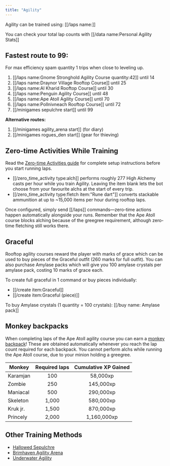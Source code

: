 ```yaml
---
title: "Agility"
---
```


Agility can be trained using: [[/laps name\:]]

You can check your total lap counts with [[/data name\:Personal Agility Stats]]

## Fastest route to 99:

For max efficiency spam quantity 1 trips when close to leveling up.

1. [[/laps name\:Gnome Stronghold Agility Course quantity\:42]] until 14
1. [[/laps name\:Draynor Village Rooftop Course]] until 25
1. [[/laps name\:Al Kharid Rooftop Course]] until 30
1. [[/laps name\:Penguin Agility Course]] until 48
1. [[/laps name\:Ape Atoll Agility Course]] until 70
1. [[/laps name\:Pollnivneach Rooftop Course]] until 72
1. [[/minigames sepulchre start]] until 99

**Alternative routes:**

1. [[/minigames agility_arena start]] (for diary)
1. [[/minigames rogues_den start]] (gear for thieving)

## Zero-time Activities While Training

Read the [Zero-time Activities guide](/osb/miscellaneous/zero-time-activities) for complete setup instructions before you start running laps.

- [[/zero_time_activity type\:alch]] performs roughly 277 High Alchemy casts per hour while you train Agility. Leaving the item blank lets the bot choose from your favourite alchs at the start of every trip.
- [[/zero_time_activity type\:fletch item\:"Rune dart"]] converts stackable ammunition at up to ~15,000 items per hour during rooftop laps.

Once configured, simply send [[/laps]] commands—zero-time actions happen automatically alongside your runs. Remember that the Ape Atoll course blocks alching because of the greegree requirement, although zero-time fletching still works there.

## Graceful

Rooftop agility courses reward the player with marks of grace which can be used to buy pieces of the Graceful outfit (260 marks for full outfit). You can also purchase Amylase packs which will give you 100 amylase crystals per amylase pack, costing 10 marks of grace each.

To create full graceful in 1 command or buy pieces individually:

- [[/create item\:Graceful]]
- [[/create item\:Graceful (piece)]]

To buy Amylase crystals (1 quantity = 100 crystals): [[/buy name\: Amylase pack]]

## Monkey backpacks

When completing laps of the Ape Atoll agility course you can earn a [monkey backpack](https://oldschool.runescape.wiki/w/Ape_Atoll_Agility_Course)! These are obtained automatically whenever you reach the lap count required for each backpack. You cannot perform alchs while running the Ape Atoll course, due to your minion holding a greegree.

| **Monkey** | **Required laps** | **Cumulative XP Gained** |
| ---------- | :---------------: | :----------------------: |
| Karamjan   |        100        |         58,000xp         |
| Zombie     |        250        |        145,000xp         |
| Maniacal   |        500        |        290,000xp         |
| Skeleton   |       1,000       |        580,000xp         |
| Kruk jr.   |       1,500       |        870,000xp         |
| Princely   |       2,000       |       1,160,000xp        |

## Other Training Methods

- [Hallowed Sepulchre](/osb/activities/hallowed-sepulchre)
- [Brimhaven Agility Arena](/osb/activities/brimhaven-agility-arena)
- [Underwater Agility](../thieving/underwater-training.md)

